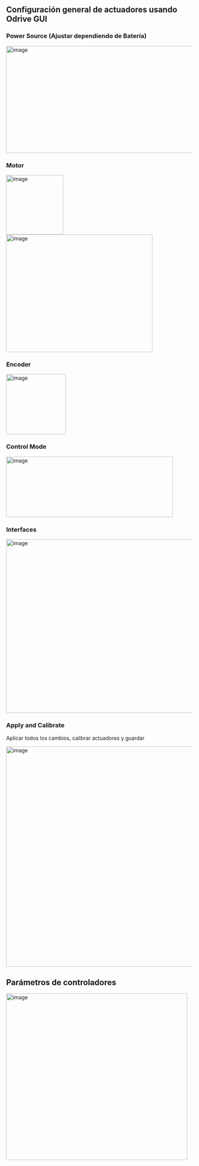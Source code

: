 ## Configuración general de actuadores usando Odrive GUI

### Power Source (Ajustar dependiendo de Batería)
<img width="814" height="288" alt="image" src="https://github.com/user-attachments/assets/6f009d8e-1c18-424f-8be2-8c11fea5c6d4" />

### Motor
<img width="154" height="160" alt="image" src="https://github.com/user-attachments/assets/5983c9ee-268a-4199-86d1-fde4982b6acf" />
<img width="395" height="316" alt="image" src="https://github.com/user-attachments/assets/e451a375-e2e4-4dd8-a01c-c0667dc5a877" />

### Encoder
<img width="161" height="162" alt="image" src="https://github.com/user-attachments/assets/14b6b013-93c2-4fa4-b662-9335d0b28186" />

### Control Mode
<img width="450" height="163" alt="image" src="https://github.com/user-attachments/assets/ea845a94-f34c-4f68-af2e-a08736e5ec0a" />

### Interfaces
<img width="587" height="467" alt="image" src="https://github.com/user-attachments/assets/6e6bec84-f94c-4fba-b78d-f39569c9d699" />

### Apply and Calibrate
Aplicar todos los cambios, calibrar actuadores y guardar

<img width="826" height="592" alt="image" src="https://github.com/user-attachments/assets/1b426aca-858a-4f2b-b012-e6ca0c67b285" />


## Parámetros de controladores
<img width="489" height="448" alt="image" src="https://github.com/user-attachments/assets/1f28a296-760b-4f10-92c5-94b83b1062c2" />
